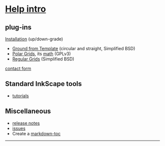[Help intro](/inkscape-bobbinlace/)
============

plug-ins
--------
[Installation](/inkscape-bobbinlace/installation) (up/down-grade)  

* [Ground from Template](/inkscape-bobbinlace/Ground-from-Template) (circular and straight, Simplified BSD)
* [Polar Grids](/inkscape-bobbinlace/Polar-Grids), its [math](/inkscape-bobbinlace/Polar-Math) (GPLv3)
* [Regular Grids](/inkscape-bobbinlace/Regular-Grids) (Simplified BSD)

[contact form](https://groundforge.wordpress.com/contact-fr/)

Standard InkScape tools
-----------------------

* [tutorials](/inkscape-bobbinlace/Tutorials)

Miscellaneous
-------------

* [release notes](https://github.com/d-bl/inkscape-bobbinlace/releases/)
* [issues](https://github.com/d-bl/inkscape-bobbinlace/issues)
* Create a [markdown-toc](http://ecotrust-canada.github.io/markdown-toc/)
<hr>
